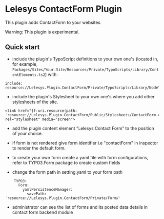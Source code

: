 Lelesys ContactForm Plugin
======================

This plugin adds ContactForm to your websites.

Warning: This plugin is experimental.

Quick start
-----------

* include the plugin's TypoScript definitions to your own one's (located in, for example, `Packages/Sites/Your.Site/Resources/Private/TypoScripts/Library/ContentElements.ts2`) with:

```
include: resource://Lelesys.Plugin.ContactForm/Private/TypoScripts/Library/NodeTypes.ts2
```

* include the plugin's Stylesheet to your own one's where you add other stylesheets of the site.

```
<link href="{f:uri.resource(path: 'resource://Lelesys.Plugin.ContactForm/Public/Stylesheets/ContactForm.css')}" rel="stylesheet" media="screen">
```

* add the plugin content element "Lelesys Contact Form" to the position of your choice.
* if form is not rendered give form identifier i.e "contactForm" in inspector to render the default form.

* to create your own form create a yaml file with form configurations, refer to TYPO3.Form package to create custom fields

* change the form path in setting.yaml to your form path


```
    TYPO3:
      Form:
        yamlPersistenceManager:
          savePath: 'resource://Lelesys.Plugin.ContactForm/Private/Form/'
```


* administrator can see the list of forms and its posted data details in contact form backend module
